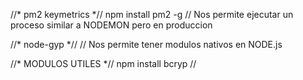 //*  pm2 keymetrics *//
npm install pm2 -g
// Nos permite ejecutar un proceso similar a NODEMON pero en produccion


//* node-gyp *//
// Nos permite tener modulos nativos en NODE.js


//* MODULOS UTILES *//
npm install bcryp //


